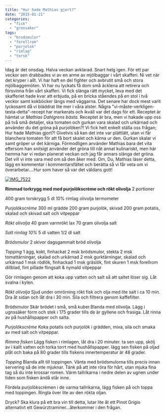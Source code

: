 ```yaml
---
title: "Hur hade Mathias gjort?"
date: "2015-01-21"
categories: 
  - "fisk"
  - "gronsaker"
tags: 
  - "brodsmulor"
  - "forellrom"
  - "purjolok"
  - "rimlag"
  - "torsk"
---
```


Idag är det onsdag. Halva veckan avklarad. Snart helg igen. För ett par veckor sen drabbades vi av en arme av mjölbaggar i vårt skafferi. Ni vet när det kryper i allt. Vi har haft en del fighter och avbrutit små och stora mjölbaggemöten. Vi har nu lyckats få dom små äcklena att retirera och försvinna från vårt skafferi. Vi fick slänga rätt mycket, leva med det skafferiet hade kvar att erbjuda, på en bricka ståendes på en stol i två veckor samt kokböcker längs med väggarna. Det senare har dock mest varit lyckosamt då vi bläddrat lite mer i våra alster. Några "vi-måste-verkligen-testa-detta"-recept har markerats och ikväll var det dags för ett. Receptet är hämtat ur _Mathias Dahlgrens bästa_. Receptet är bra, men vi hakade upp oss på två små detaljer, ska tomaten och gurkan vara skalad och urkärnad och använder du det gröna på purjolöken?! Vi fick helt enkelt ställa oss frågan; Hur hade Mathias gjort?! Givetvis så kan det inte var plättlätt, utan vi får blanchera tomaten för att få bort skalet och kärna ur den. Gurkan skalar vi samt gröper ur det kärniga. Förmodligen använder Mathias bara det vita eftersom han snitsigt använder det gröna till nåt annat kulinariskt, men här hemma har vi redan planerat veckan och jag får annars slänga det gröna. Det vill vi inte vara med om så den åker med. Om, Du, Mathias läser detta, lägg en kommentar i kommentarsfältet och berätta så vi får veta om vi överarbetar....Hur som haver så var det väldans gott!

[![IMG_7522](/static/img/IMG_7522-1024x683.jpg)](http://import.local/wp-content/uploads/2015/01/IMG_7522.jpg)

**Rimmad torkrygg med med purjolökscrème och rökt olivolja** 2 portioner

400 gram torskrygg 5 dl 10% rimlag olivolja termometer

_Purjolökscrème_ 300 ml grädde 200 gram purjolök, skivad 200 gram potatis, skalad och skivad salt och vitpeppar

_Rökt olivolja_ 40 gram varmrökt lax 70 gram olivolja salt

_Salt rimlag 10%_ 5 dl vatten 1/2 dl salt

_Brödsmulor_ 2 skivor dagsgammalt bröd olivolja

_Topping_ 1 ägg, kokt, finhackat 2 msk brödsmulor, stekta 2 msk tomattärningar, skalad och urkärnad 2 msk gurktärningar, skalad och urkärnad 1 msk rödlök, finhackad 1 msk gräslök, fint skuren 1 msk forellrom dillblad, fint pillade flingsalt & nymald vitpeppar

Gör rimlagen genom att koka upp vatten och salt så att saltet löser sig. Låt svalna i kylen.

_Rökt olivolja_ Sjud under omrörning rökt fisk och olja med lite salt i ca 10 min. Dra åt sidan och låt dra i 30 min. Sila och filtrera genom kaffefilter.

Brödsmulor Skär brödet i små, små kuber.Blanda med olivolja. Lägg i ugnssäker form och stek i 175 grader tills de är gyllene och frasiga. Låt rinna av på hushållspapper och salta.

_Purjolökscrème_ Koka potatis och purjolök i grädden, mixa, sila och smaka av med salt och vitpeppar.

_Rimma fisken_ Lägg fisken i rimlagen, låt dra i 20 minuter. ta sen upp, skölj av i kallt vatten och torka torrt med hushållspapper. lägg sen fisken på oljad plåt och baka på 80 grader tills fiskens innertemperatur är 48 grader.

_Topping_ Blanda allt till toppingen. Vänta med brödsmulorna tills precis innan servering så de inte mjuknar. Tänk på att inte röra för hårt, utan mjuka fina tag så du inte krossar romen. Värm tallrikarna i nedre delen av ugnen under tiden som fisken ändå står inne.

Fördela purjolökscrèmen i de varma tallrikarna, lägg fisken på och toppa med toppingen. Ringla över lite av den rökta oljan.

Dryck? Ska klura på ett bra vin till detta, lutar lite åt ett Pinot Grigio alternativt ett Gewürztraminer...återkommer i den frågan.
